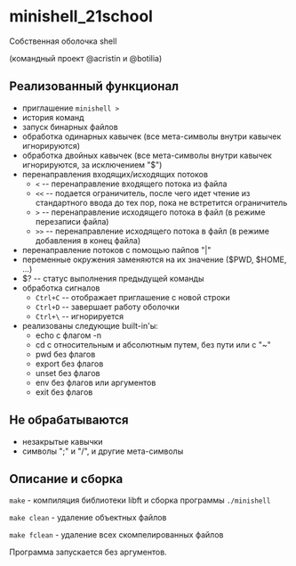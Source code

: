 # minishell_21school

Собственная оболочка shell

(командный проект @acristin и @botilia)

## Реализованный функционал

- приглашение ```minishell > ```
- история команд
- запуск бинарных файлов
- обработка одинарных кавычек (все мета-символы внутри кавычек игнорируются)
- обработка двойных кавычек (все мета-символы внутри кавычек игнорируются, за исключением "$")
- перенаправления входящих/исходящих потоков
  - ```<``` -- перенаправление входящего потока из файла
  - ```<<``` -- подается ограничитель, после чего идет чтение из стандартного ввода до тех пор, пока не встретится ограничитель
  - ```>``` -- перенаправление исходящего потока в файл (в режиме перезаписи файла)
  - ```>>``` -- перенаправление исходящего потока в файл (в режиме добавления в конец файла)
- перенаправление потоков с помощью пайпов "|"
- переменные окружения заменяются на их значение ($PWD, $HOME, ...)
- $? -- статус выполнения предыдущей команды
- обработка сигналов
  - ```Ctrl+C``` -- отображает приглашение с новой строки
  - ```Ctrl+D``` -- завершает работу оболочки
  - ```Ctrl+\``` -- игнорируется
- реализованы следующие built-in'ы:
  - echo с флагом -n
  - cd с относительным и абсолютным путем, без пути или с "~"
  - pwd без флагов
  - export без флагов
  - unset без флагов
  - env  без флагов или аргументов
  - exit без флагов

## Не обрабатываются

- незакрытые кавычки
- символы ";" и "/", и другие мета-символы

## Описание и сборка

```make``` - компиляция библиотеки libft и сборка программы ```./minishell```

```make clean``` - удаление объектных файлов

```make fclean``` - удаление всех скомпелированных файлов

Программа запускается без аргументов.
